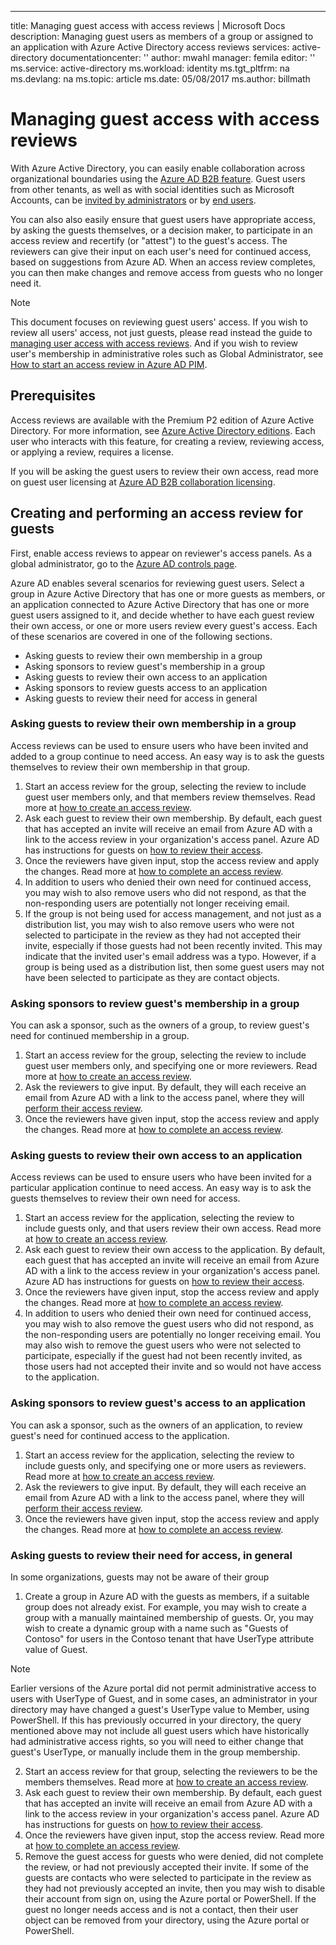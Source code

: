 ---
title: Managing guest access with access reviews | Microsoft Docs
description: Managing guest users as members of a group or assigned to an application with Azure Active Directory access reviews
services: active-directory
documentationcenter: ''
author: mwahl
manager: femila
editor: ''
ms.service: active-directory
ms.workload: identity
ms.tgt_pltfrm: na
ms.devlang: na
ms.topic: article
ms.date: 05/08/2017
ms.author: billmath

# Managing guest access with access reviews


With Azure Active Directory, you can easily enable collaboration across organizational boundaries using the [Azure AD B2B feature](active-directory-b2b-what-is-azure-ad-b2b.md). Guest users from other tenants, as well as with social identities such as Microsoft Accounts, can be [invited by administrators](active-directory-b2b-admin-add-users.md) or by [end users](active-directory-b2b-how-it-works.md).

You can also also easily ensure that guest users have appropriate access, by asking the guests themselves, or a decision maker, to participate in an access review and recertify (or "attest") to the guest's access.  The reviewers can give their input on each user's need for continued access, based on suggestions from Azure AD. When an access review completes, you can then make changes and remove access from guests who no longer need it.

> [!NOTE]
> This document focuses on reviewing guest users' access. If you wish to review all users' access, not just guests, please read instead the guide to [managing user access with access reviews](active-directory-azure-ad-controls-managing-user-access-with-access-reviews.md).  And if you wish to review user's membership in administrative roles such as Global Administrator, see [How to start an access review in Azure AD PIM](active-directory-privileged-identity-management-how-to-start-security-review.md). 
>
>

## Prerequisites 

Access reviews are available with the Premium P2 edition of Azure Active Directory. For more information, see [Azure Active Directory editions](active-directory-editions.md).  Each user who interacts with this feature, for creating a review, reviewing access, or applying a review, requires a license.  

If you will be asking the guest users to review their own access, read more on guest user licensing at [Azure AD B2B collaboration licensing](active-directory-b2b-licensing.md).

## Creating and performing an access review for guests

First, enable access reviews to appear on reviewer's access panels.  As a global administrator, go to the [Azure AD controls page](https://portal.azure.com/#blade/Microsoft_AAD_ERM/DashboardBlade/). 

Azure AD enables several scenarios for reviewing guest users.  Select a group in Azure Active Directory that has one or more guests as members, or an application connected to Azure Active Directory that has one or more guest users assigned to it, and decide whether to have each guest review their own access, or one or more users review every guest's access. Each of these scenarios are covered in one of the following sections.

* Asking guests to review their own membership in a group
* Asking sponsors to review guest's membership in a group
* Asking guests to review their own access to an application
* Asking sponsors to review guests access to an application 
* Asking guests to review their need for access in general


### Asking guests to review their own membership in a group

Access reviews can be used to ensure users who have been invited and added to a group continue to need access.  An easy way is to ask the guests themselves to review their own membership in that group.

1. Start an access review for the group, selecting the review to include guest user members only, and that members review themselves. Read more at [how to create an access review](active-directory-azure-ad-controls-how-to-create-access-review.md).
2. Ask each guest to review their own membership.  By default, each guest that has accepted an invite will receive an email from Azure AD with a link to the access review in your organization's access panel.  Azure AD has instructions for guests on [how to review their access](active-directory-azure-ad-controls-how-to-review-your-access.md).
3. Once the reviewers have given input, stop the access review and apply the changes. Read more at [how to complete an access review](active-directory-azure-ad-controls-how-to-complete-access-review.md). 
4. In addition to users who denied their own need for continued access, you may wish to also remove users who did not respond, as that the non-responding users are potentially not longer receiving email.
5. If the group is not being used for access management, and not just as a distribution list, you may wish to also remove users who were not selected to participate in the review as they had not accepted their invite, especially if those guests had not been recently invited.  This may indicate that the invited user's email address was a typo.  However, if a group is being used as a distribution list, then some guest users may not have been selected to participate as they are contact objects.

### Asking sponsors to review guest's membership in a group

You can ask a sponsor, such as the owners of a group, to review guest's need for continued membership in a group.

1. Start an access review for the group, selecting the review to include guest user members only, and specifying one or more reviewers. Read more at [how to create an access review](active-directory-azure-ad-controls-how-to-create-access-review.md).
2. Ask the reviewers to give input. By default, they will each receive an email from Azure AD with a link to the access panel, where they will [perform their access review](active-directory-azure-ad-controls-how-to-perform-access-review.md).
3. Once the reviewers have given input, stop the access review and apply the changes. Read more at [how to complete an access review](active-directory-azure-ad-controls-how-to-complete-access-review.md).

### Asking guests to review their own access to an application

Access reviews can be used to ensure users who have been invited for a particular application continue to need access.  An easy way is to ask the guests themselves to review their own need for access.

1. Start an access review for the application, selecting the review to include guests only, and that users review their own access. Read more at
 [how to create an access review](active-directory-azure-ad-controls-how-to-create-access-review.md).
2. Ask each guest to review their own access to the application.  By default, each guest that has accepted an invite will receive an email from Azure AD with a link to the access review in your organization's access panel.  Azure AD has instructions for guests on [how to review their access](active-directory-azure-ad-controls-how-to-review-your-access.md).
3. Once the reviewers have given input, stop the access review and apply the changes. Read more at [how to complete an access review](active-directory-azure-ad-controls-how-to-complete-access-review.md).
4. In addition to users who denied their own need for continued access, you may wish to also remove the guest users who did not respond, as the non-responding users are potentially no longer receiving email.  You may also wish to remove the guest users who were not selected to participate, especially if the guest had not been recently invited, as those users had not accepted their invite and so would not have access to the application. 

### Asking sponsors to review guest's access to an application


You can ask a sponsor, such as the owners of an application, to review guest's need for continued access to the application.

1. Start an access review for the application, selecting the review to include guests only, and specifying one or more users as reviewers. Read more at [how to create an access review](active-directory-azure-ad-controls-how-to-create-access-review.md).
2. Ask the reviewers to give input. By default, they will each receive an email from Azure AD with a link to the access panel, where they will [perform their access review](active-directory-azure-ad-controls-how-to-perform-access-review.md).
3. Once the reviewers have given input, stop the access review and apply the changes. Read more at [how to complete an access review](active-directory-azure-ad-controls-how-to-complete-access-review.md).

### Asking guests to review their need for access, in general

In some organizations, guests may not be aware of their group 

1. Create a group in Azure AD with the guests as members, if a suitable group does not already exist.  For example, you may wish to create a group with a manually maintained membership of guests.  Or, you may wish to create a dynamic group with a name such as "Guests of Contoso" for users in the Contoso tenant that have UserType attribute value of Guest.

> [!NOTE]
> Earlier versions of the Azure portal did not permit administrative access to users with UserType of Guest, and in some cases, an administrator in your directory may have changed a guest's UserType value to Member, using PowerShell.  If this has previously occurred in your directory, the query mentioned above may not include all guest users which have historically had administrative access rights, so you will need to either change that guest's UserType, or manually include them in the group membership.
>


2. Start an access review for that group, selecting the reviewers to be the members themselves. Read more at [how to create an access review](active-directory-azure-ad-controls-how-to-create-access-review.md).
3. Ask each guest to review their own membership.  By default, each guest that has accepted an invite will receive an email from Azure AD with a link to the access review in your organization's access panel.  Azure AD has instructions for guests on [how to review their access](active-directory-azure-ad-controls-how-to-review-your-access.md).
4. Once the reviewers have given input, stop the access review. Read more at [how to complete an access review](active-directory-azure-ad-controls-how-to-complete-access-review.md).
5. Remove the guest access for guests who were denied, did not complete the review, or had not previously accepted their invite.   If some of the guests are contacts who were selected to participate in the review as they had not previously accepted an invite, then you may wish to disable their account from sign on, using the Azure portal or PowerShell.  If the guest no longer needs access and is not a contact, then their user object can be removed from your directory, using the Azure portal or PowerShell.








